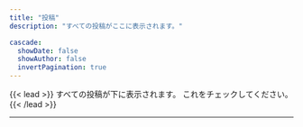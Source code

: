 ```yaml
---
title: "投稿"
description: "すべての投稿がここに表示されます。"

cascade:
  showDate: false
  showAuthor: false
  invertPagination: true
---
```


{{< lead >}}
すべての投稿が下に表示されます。 これをチェックしてください。
{{< /lead >}}

---
